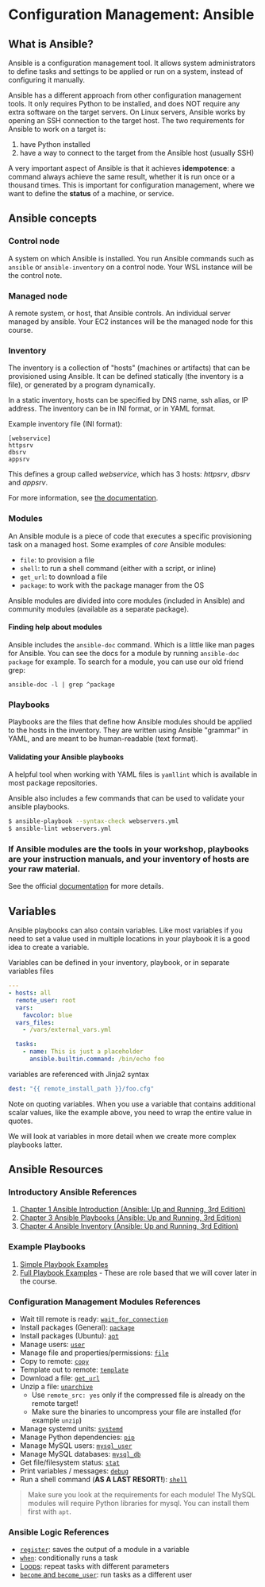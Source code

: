 # Configuration Management: Ansible

## What is Ansible?

Ansible is a configuration management tool. It allows system administrators to define tasks and settings to be applied or run on a system, instead of configuring it manually.

Ansible has a different approach from other configuration management tools. It only requires Python to be installed, and does NOT require any extra software on the target servers. On Linux servers, Ansible works by opening an SSH connection to the target host. The two requirements for Ansible to work on a target is:

1. have Python installed
2. have a way to connect to the target from the Ansible host (usually SSH)

A very important aspect of Ansible is that it achieves **idempotence**: a command always achieve the same result, whether it is run once or a thousand times. This is important for configuration management, where we want to define the **status** of a machine, or service.

## Ansible concepts

### Control node

A system on which Ansible is installed. You run Ansible commands such as `ansible` or `ansible-inventory` on a control node. Your WSL instance will be the control note.

### Managed node

A remote system, or host, that Ansible controls. An individual server managed by ansible. Your EC2 instances will be the managed node for this course.

### Inventory

The inventory is a collection of "hosts" (machines or artifacts) that can be provisioned using Ansible. It can be defined statically (the inventory is a file), or generated by a program dynamically.

In a static inventory, hosts can be specified by DNS name, ssh alias, or IP address. The inventory can be in INI format, or in YAML format.

Example inventory file (INI format):

    [webservice]
    httpsrv
    dbsrv
    appsrv

This defines a group called _webservice_, which has 3 hosts: _httpsrv_, _dbsrv_ and _appsrv_.

For more information, see [the documentation](https://docs.ansible.com/ansible/latest/user_guide/intro_inventory.html).

### Modules

An Ansible module is a piece of code that executes a specific provisioning task on a managed host. Some examples of _core_ Ansible modules:

- `file`: to provision a file
- `shell`: to run a shell command (either with a script, or inline)
- `get_url`: to download a file
- `package`: to work with the package manager from the OS

Ansible modules are divided into core modules (included in Ansible) and community modules (available as a separate package).

#### Finding help about modules

Ansible includes the `ansible-doc` command. Which is a little like man pages for Ansible. You can see the docs for a module by running `ansible-doc package` for example. To search for a module, you can use our old friend grep:

`ansible-doc -l | grep ^package`

### Playbooks

Playbooks are the files that define how Ansible modules should be applied to the hosts in the inventory. They are written using Ansible "grammar" in YAML, and are meant to be human-readable (text format).

#### Validating your Ansible playbooks

A helpful tool when working with YAML files is `yamllint` which is available in most package repositories.

Ansible also includes a few commands that can be used to validate your ansible playbooks.

```bash
$ ansible-playbook --syntax-check webservers.yml
$ ansible-lint webservers.yml
```

### If Ansible modules are the tools in your workshop, playbooks are your instruction manuals, and your inventory of hosts are your raw material.

See the official [documentation](https://docs.ansible.com/ansible/latest/user_guide/playbooks.html) for more details.

## Variables

Ansible playbooks can also contain variables. Like most variables if you need to set a value used in multiple locations in your playbook it is a good idea to create a variable.

Variables can be defined in your inventory, playbook, or in separate variables files

```yml
---
- hosts: all
  remote_user: root
  vars:
    favcolor: blue
  vars_files:
    - /vars/external_vars.yml

  tasks:
    - name: This is just a placeholder
      ansible.builtin.command: /bin/echo foo
```

variables are referenced with Jinja2 syntax

```yml
dest: "{{ remote_install_path }}/foo.cfg"
```

Note on quoting variables. When you use a variable that contains additional scalar values, like the example above, you need to wrap the entire value in quotes.

We will look at variables in more detail when we create more complex playbooks latter.

## Ansible Resources

### Introductory Ansible References 

1. [Chapter 1 Ansible Introduction (Ansible: Up and Running, 3rd Edition)](https://learning.oreilly.com/library/view/ansible-up-and/9781098109141/ch01.html)
1. [Chapter 3 Ansible Playbooks (Ansible: Up and Running, 3rd Edition)](https://learning.oreilly.com/library/view/ansible-up-and/9781098109141/ch03.html)
1. [Chapter 4 Ansible Inventory (Ansible: Up and Running, 3rd Edition)](https://learning.oreilly.com/library/view/ansible-up-and/9781098109141/ch04.html)

### Example Playbooks

1. [Simple Playbook Examples](https://www.middlewareinventory.com/blog/ansible-playbook-example/)
1. [Full Playbook Examples](https://github.com/ansible/ansible-examples) - These are role based that we will cover later in the course.

### Configuration Management Modules References

- Wait till remote is ready: [`wait_for_connection`](https://docs.ansible.com/ansible/latest/collections/ansible/builtin/wait_for_connection_module.html)
- Install packages (General): [`package`](https://docs.ansible.com/ansible/latest/collections/ansible/builtin/package_module.html)
- Install packages (Ubuntu): [`apt`](https://docs.ansible.com/ansible/latest/collections/ansible/builtin/apt_module.html)
- Manage users: [`user`](https://docs.ansible.com/ansible/latest/collections/ansible/builtin/user_module.html)
- Manage file and properties/permissions: [`file`](https://docs.ansible.com/ansible/latest/collections/ansible/builtin/file_module.html)
- Copy to remote: [`copy`](https://docs.ansible.com/ansible/latest/collections/ansible/builtin/copy_module.html)
- Template out to remote: [`template`](https://docs.ansible.com/ansible/latest/collections/ansible/builtin/template_module.html)
- Download a file: [`get_url`](https://docs.ansible.com/ansible/latest/collections/ansible/builtin/get_url_module.html)
- Unzip a file: [`unarchive`](https://docs.ansible.com/ansible/latest/collections/ansible/builtin/unarchive_module.html)
  - Use `remote_src: yes` only if the compressed file is already on the remote target!
  - Make sure the binaries to uncompress your file are installed (for example `unzip`)
- Manage systemd units: [`systemd`](https://docs.ansible.com/ansible/latest/collections/ansible/builtin/systemd_module.html)
- Manage Python dependencies: [`pip`](https://docs.ansible.com/ansible/latest/collections/ansible/builtin/pip_module.html)
- Manage MySQL users: [`mysql_user`](https://docs.ansible.com/ansible/latest/collections/community/mysql/mysql_user_module.html)
- Manage MySQL databases: [`mysql_db`](https://docs.ansible.com/ansible/latest/collections/community/mysql/mysql_db_module.html)
- Get file/filesystem status: [`stat`](https://docs.ansible.com/ansible/latest/collections/ansible/builtin/stat_module.html)
- Print variables / messages: [`debug`](https://docs.ansible.com/ansible/latest/collections/ansible/builtin/debug_module.html)
- Run a shell command (**AS A LAST RESORT!**): [`shell`](https://docs.ansible.com/ansible/latest/collections/ansible/builtin/shell_module.html)

> Make sure you look at the requirements for each module! The MySQL modules will require Python libraries for mysql. You can install them first with `apt`.

### Ansible Logic References

- [`register`](https://docs.ansible.com/ansible/latest/user_guide/playbooks_variables.html#registering-variables): saves the output of a module in a variable
- [`when`](https://docs.ansible.com/ansible/latest/user_guide/playbooks_conditionals.html): conditionally runs a task
- [Loops](https://docs.ansible.com/ansible/latest/user_guide/playbooks_loops.html): repeat tasks with different parameters
- [`become` and `become_user`](https://docs.ansible.com/ansible/latest/user_guide/become.html): run tasks as a different user
